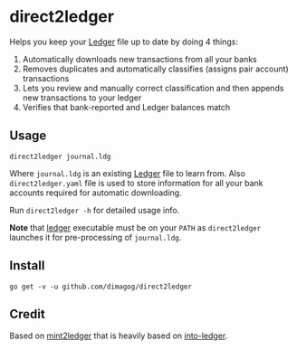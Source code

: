 # direct2ledger

Helps you keep your [Ledger](http://ledger-cli.org/) file up to date by doing 4 things:
1. Automatically downloads new transactions from all your banks
2. Removes duplicates and automatically classifies (assigns pair account) transactions
3. Lets you review and manually correct classification and then appends new transactions to your ledger
4. Verifies that bank-reported and Ledger balances match

## Usage

`direct2ledger journal.ldg`

Where `journal.ldg` is an existing [Ledger](http://ledger-cli.org/) file to learn from. Also `direct2ledger.yaml` file is used to store information for all your bank accounts required for automatic downloading.

Run `direct2ledger -h` for detailed usage info.

**Note** that [ledger](http://ledger-cli.org/) executable must be on your `PATH` as `direct2ledger` launches it for pre-processing of `journal.ldg`.

## Install

`go get -v -u github.com/dimagog/direct2ledger`

## Credit
Based on [mint2ledger](https://github.com/Dimagog/mint2ledger) that is heavily based on [into-ledger](https://github.com/Dimagog/into-ledger).
